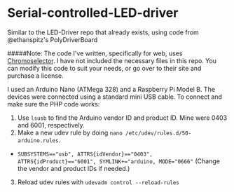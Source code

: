 Serial-controlled-LED-driver
============================

Similar to the LED-Driver repo that already exists, using code from @ethanspitz's PolyDriverBoard


#####Note: The code I've written, specifically for web, uses [Chromoselector](http://chromoselector.com/). I have not included the necessary files in this repo. You can modify this code to suit your needs, or go over to their site and purchase a license.

I used an Arduino Nano (ATMega 328) and a Raspberry Pi Model B. The devices were connected using a standard mini USB cable. To connect and make sure the PHP code works:

1. Use `lsusb` to find the Arduino vendor ID and product ID. Mine were 0403 and 6001, respectively.
2. Make a new udev rule by doing `nano /etc/udev/rules.d/50-arduino.rules`.
  * `SUBSYSTEMS=="usb", ATTRS{idVendor}=="0403", ATTRS{idProduct}=="6001", SYMLINK+="arduino, MODE="0666"` (Change the vendor and product IDs if needed.)
3. Reload udev rules with `udevadm control --reload-rules`
